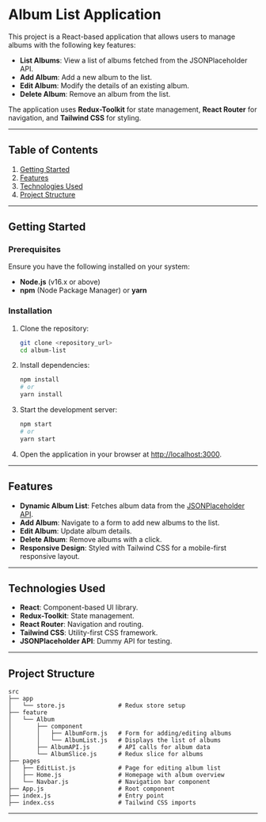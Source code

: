 # Album List Application

This project is a React-based application that allows users to manage albums with the following key features:

- **List Albums**: View a list of albums fetched from the JSONPlaceholder API.
- **Add Album**: Add a new album to the list.
- **Edit Album**: Modify the details of an existing album.
- **Delete Album**: Remove an album from the list.

The application uses **Redux-Toolkit** for state management, **React Router** for navigation, and **Tailwind CSS** for styling.

---

## Table of Contents

1. [Getting Started](#getting-started)
2. [Features](#features)
3. [Technologies Used](#technologies-used)
4. [Project Structure](#project-structure)
---

## Getting Started

### Prerequisites

Ensure you have the following installed on your system:

- **Node.js** (v16.x or above)
- **npm** (Node Package Manager) or **yarn**

### Installation

1. Clone the repository:

   ```bash
   git clone <repository_url>
   cd album-list
   ```

2. Install dependencies:

   ```bash
   npm install
   # or
   yarn install
   ```

3. Start the development server:

   ```bash
   npm start
   # or
   yarn start
   ```

4. Open the application in your browser at [http://localhost:3000](http://localhost:3000).

---

## Features

- **Dynamic Album List**: Fetches album data from the [JSONPlaceholder API](https://jsonplaceholder.typicode.com/albums).
- **Add Album**: Navigate to a form to add new albums to the list.
- **Edit Album**: Update album details.
- **Delete Album**: Remove albums with a click.
- **Responsive Design**: Styled with Tailwind CSS for a mobile-first responsive layout.

---

## Technologies Used

- **React**: Component-based UI library.
- **Redux-Toolkit**: State management.
- **React Router**: Navigation and routing.
- **Tailwind CSS**: Utility-first CSS framework.
- **JSONPlaceholder API**: Dummy API for testing.

---

## Project Structure

```plaintext
src
├── app
│   └── store.js               # Redux store setup
├── feature
│   └── Album
│       ├── component
│       │   ├── AlbumForm.js   # Form for adding/editing albums
│       │   └── AlbumList.js   # Displays the list of albums
│       ├── AlbumAPI.js        # API calls for album data
│       └── AlbumSlice.js      # Redux slice for albums
├── pages
│   ├── EditList.js            # Page for editing album list
│   ├── Home.js                # Homepage with album overview
│   └── Navbar.js              # Navigation bar component
├── App.js                     # Root component
├── index.js                   # Entry point
├── index.css                  # Tailwind CSS imports
```

---
